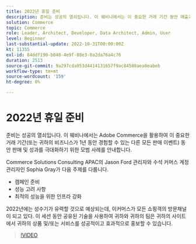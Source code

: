 ```yaml
---
title: 2022년 휴일 준비
description: 준비는 성공의 열쇠입니다. 이 웨비나에서는 이 중요한 거래 기간 동안 매출과 성과를 극대화하기 위해 Adobe Commerce을 활용하는 모범 사례를 안내합니다.
solution: Commerce
topic: Commerce
role: Leader, Architect, Developer, Data Architect, Admin, User
level: Beginner
last-substantial-update: 2022-10-31T00:00:00Z
kt: 11355
exl-id: 84ddf190-b040-4e9f-88e3-0a2da76a4c76
duration: 2513
source-git-commit: 9a297cda953d4414131657f9ac84580aea0eabeb
workflow-type: tm+mt
source-wordcount: '159'
ht-degree: 0%

---
```


# 2022년 휴일 준비

준비는 성공의 열쇠입니다. 이 웨비나에서는 Adobe Commerce을 활용하여 이 중요한 거래 기간(또는 귀하의 비즈니스가 1년 동안 경험할 수 있는 다른 모든 판매 이벤트) 동안 판매 및 성과를 극대화하기 위한 모범 사례를 안내합니다.

Commerce Solutions Consulting APAC의 Jason Ford 관리자와 수석 커머스 계정 관리자인 Sophia Gray가 다음 주제를 다룹니다.

* 캠페인 준비
* 성능 고려 사항
* 최적의 성능을 위한 인프라 강화

2022년에는 성수기가 유력할 것으로 예상되는데, 이커머스가 모든 쇼핑객의 방문채널이 되고 있다. 이 세션 동안 공유된 기술을 사용하여 귀하와 귀하의 팀은 귀하의 사이트에서 귀하의 상품 및/또는 서비스를 성공적이고 효과적으로 홍보할 수 있습니다.

>[!VIDEO](https://video.tv.adobe.com/v/3410542/?quality=12&learn=on)
